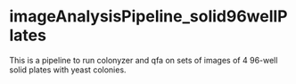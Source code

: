 # imageAnalysisPipeline_solid96wellPlates

This is a pipeline to run colonyzer and qfa on sets of images of 4 96-well solid plates with yeast colonies.